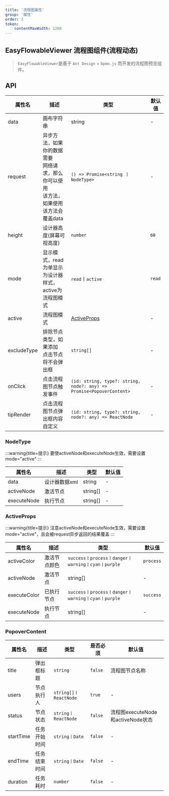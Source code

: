 ```yaml
---
title: '流程图属性'
group: '属性'
order: 2
token:
    contentMaxWidth: 1280
---
```


## EasyFlowableViewer 流程图组件(流程动态)
> `EasyFlowableViewer`是基于 `Ant Design` + `bpmn.js` 而开发的流程图预览组件。

## API
| 属性名         | 描述                                          | 类型                                                                   | 默认值    |
|-------------|---------------------------------------------|----------------------------------------------------------------------|--------|
| data        | 画布字符串                                       | string                                                               | -      |
| request     | 异步方法，如果你的数据需要<br/>网络请求，那么你可以使用<br/>该方法，如果使用该方法会覆盖data | `() => Promise<string 丨 NodeType>`                                   | -      |
| height      | 设计器高度(屏幕可视高度)                               | `number`                                                             | `60`   |
| mode        | 显示模式，read为单显示为设计器<br/>样式，active为流程图模式            | `read`丨`active`                                                      | `read` |
| active      | 流程图模式                                       | [ActiveProps](#ActiveProps)                                          | -      |
| excludeType | 排除节点类型，如果添加<br/>点击节点将不会弹出框                       | `string[]`                                                           | -      |
| onClick     | 点击流程图节点触发事件                                 | `(id: string, type?: string, node?: any) => Promise<PopoverContent>` | -      |
| tipRender   | 点击流程图节点弹出框内容自定义                             | `(id: string, type?: string, node?: any) => ReactNode`               | -      |

### NodeType

:::warning{title=提示}
要使activeNode和executeNode生效，需要设置mode="active"
:::

| 属性名         | 描述        | 类型        | 默认值 |
|-------------|-----------|-----------|-----|
| data        | 设计器数据xml  | string    | -   |
| activeNode  | 激活节点      | string[]  | -   |
| executeNode | 执行节点      | string[]  | -   |

### ActiveProps
:::warning{title=提示}
注意activeNode和executeNode生效，需要设置mode="active"，且会被request异步返回的结果覆盖
:::

| 属性名          | 描述      | 类型                                    | 默认值       |
|--------------|---------|---------------------------------------|-----------|
| activeColor  | 激活节点颜色  | `success丨process丨danger丨warning丨cyan丨purple` | `process` |
| activeNode   | 激活节点    | string[] | -         |
| executeColor | 已执行节点   | `success丨process丨danger丨warning丨cyan丨purple` | `success` |
| executeNode  | 执行节点    | string[] | -         |

### PopoverContent

| 属性名       | 描述     | 类型         | 是否必须    | 默认值                         |
|-----------|--------|------------|---------|-----------------------------|
| title     | 弹出框标题  | `string`   | `false` | 流程图节点名称                     |
| users     | 节点执行人  | `string[]丨ReactNode` | `true`  | -                           |
| status    | 节点状态   | `string丨ReactNode` | `false` | 流程图executeNode和activeNode状态 |
| startTime | 任务开始时间 | `string丨Date` | `false` | -                           |
| endTime   | 任务结束时间 | `string丨Date` | `false` | -                           |
| duration  | 任务耗时   | `number` | `false` | -                           |
